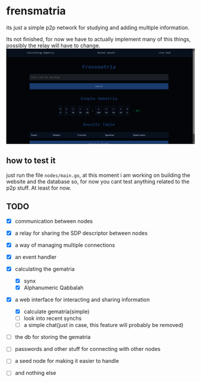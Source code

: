 # frensmatria
its just a simple p2p network for studying and adding multiple information.

Its not finished, for now we have to actually implement many of this things, possibly the relay will have to change.
![alt text](images/lookup.png)


## how to test it
just run the file `nodes/main.go`, at this moment i am working on building the website and the database so, for now you cant test anything related to the p2p stuff.
At least for now.
## TODO


- [x] communication between nodes
- [x] a relay for sharing the SDP descriptor between nodes
- [x] a way of managing multiple connections
- [x] an event handler
- [x] calculating the gematria
  - [x] synx
  - [x] Alphanumeric Qabbalah 
- [x] a web interface for interacting and sharing information
  - [x] calculate gematria(simple)
  - [ ] look into recent synchs
  - [ ] a simple chat(just in case, this feature will probably be removed)
- [ ] the db for storing the gematria 
- [ ] passwords and other stuff for connecting with other nodes
- [ ] a seed node for making it easier to handle
- [ ] and nothing else

